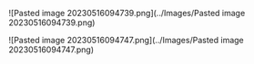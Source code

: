 ![Pasted image 20230516094739.png](../Images/Pasted image 20230516094739.png)

![Pasted image 20230516094747.png](../Images/Pasted image 20230516094747.png)
